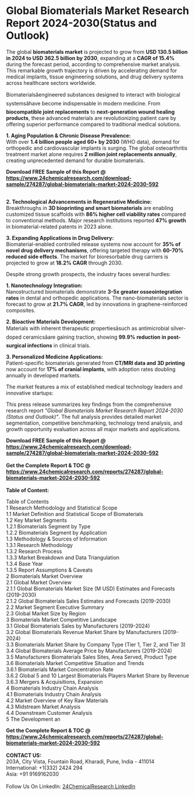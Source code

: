 <h1>Global Biomaterials Market Research Report 2024-2030(Status and Outlook)</h1><p>The global <strong>biomaterials market</strong> is projected to grow from <strong>USD 130.5 billion in 2024 to USD 362.5 billion by 2030</strong>, expanding at a <strong>CAGR of 15.4%</strong> during the forecast period, according to comprehensive market analysis. This remarkable growth trajectory is driven by accelerating demand for medical implants, tissue engineering solutions, and drug delivery systems across healthcare sectors worldwide.</p><p>Biomaterialsâengineered substances designed to interact with biological systemsâhave become indispensable in modern medicine. From <strong>biocompatible joint replacements</strong> to <strong>next-generation wound healing products</strong>, these advanced materials are revolutionizing patient care by offering superior performance compared to traditional medical solutions.</p><p><strong>1. Aging Population &amp; Chronic Disease Prevalence:</strong><br>
With over <strong>1.4 billion people aged 60+ by 2030</strong> (WHO data), demand for orthopedic and cardiovascular implants is surging. The global osteoarthritis treatment market alone requires <strong>2 million joint replacements annually</strong>, creating unprecedented demand for durable biomaterials.</p><div><b>Download FREE Sample of this Report @ 
            <a href="https://www.24chemicalresearch.com/download-sample/274287/global-biomaterials-market-2024-2030-592">
            https://www.24chemicalresearch.com/download-sample/274287/global-biomaterials-market-2024-2030-592</a></b></div><br><p><strong>2. Technological Advancements in Regenerative Medicine:</strong><br>
Breakthroughs in <strong>3D bioprinting and smart biomaterials</strong> are enabling customized tissue scaffolds with <strong>86% higher cell viability rates</strong> compared to conventional methods. Major research institutions reported <strong>47% growth</strong> in biomaterial-related patents in 2023 alone.</p><p><strong>3. Expanding Applications in Drug Delivery:</strong><br>
Biomaterial-enabled controlled release systems now account for <strong>35% of novel drug delivery mechanisms</strong>, offering targeted therapy with <strong>60-70% reduced side effects</strong>. The market for bioresorbable drug carriers is projected to grow at <strong>18.2% CAGR</strong> through 2030.</p><p>Despite strong growth prospects, the industry faces several hurdles:</p><p><strong>1. Nanotechnology Integration:</strong><br>
Nanostructured biomaterials demonstrate <strong>3-5x greater osseointegration rates</strong> in dental and orthopedic applications. The nano-biomaterials sector is forecast to grow at <strong>21.7% CAGR</strong>, led by innovations in graphene-reinforced composites.</p><p><strong>2. Bioactive Materials Development:</strong><br>
Materials with inherent therapeutic propertiesâsuch as antimicrobial silver-doped ceramicsâare gaining traction, showing <strong>99.9% reduction in post-surgical infections</strong> in clinical trials.</p><p><strong>3. Personalized Medicine Applications:</strong><br>
Patient-specific biomaterials generated from <strong>CT/MRI data and 3D printing</strong> now account for <strong>17% of cranial implants</strong>, with adoption rates doubling annually in developed markets.</p><p>The market features a mix of established medical technology leaders and innovative startups:</p><p>This press release summarizes key findings from the comprehensive research report <em>"Global Biomaterials Market Research Report 2024-2030 (Status and Outlook)"</em>. The full analysis provides detailed market segmentation, competitive benchmarking, technology trend analysis, and growth opportunity evaluation across all major markets and applications.</p><div><b>Download FREE Sample of this Report @ 
            <a href="https://www.24chemicalresearch.com/download-sample/274287/global-biomaterials-market-2024-2030-592">
            https://www.24chemicalresearch.com/download-sample/274287/global-biomaterials-market-2024-2030-592</a></b></div><br><div><b>Get the Complete Report & TOC @ 
            <a href="https://www.24chemicalresearch.com/reports/274287/global-biomaterials-market-2024-2030-592">
            https://www.24chemicalresearch.com/reports/274287/global-biomaterials-market-2024-2030-592</a></b></div><br>
            <b>Table of Content:</b><p>Table of Contents<br />
1 Research Methodology and Statistical Scope<br />
1.1 Market Definition and Statistical Scope of Biomaterials<br />
1.2 Key Market Segments<br />
1.2.1 Biomaterials Segment by Type<br />
1.2.2 Biomaterials Segment by Application<br />
1.3 Methodology & Sources of Information<br />
1.3.1 Research Methodology<br />
1.3.2 Research Process<br />
1.3.3 Market Breakdown and Data Triangulation<br />
1.3.4 Base Year<br />
1.3.5 Report Assumptions & Caveats<br />
2 Biomaterials Market Overview<br />
2.1 Global Market Overview<br />
2.1.1 Global Biomaterials Market Size (M USD) Estimates and Forecasts (2019-2030)<br />
2.1.2 Global Biomaterials Sales Estimates and Forecasts (2019-2030)<br />
2.2 Market Segment Executive Summary<br />
2.3 Global Market Size by Region<br />
3 Biomaterials Market Competitive Landscape<br />
3.1 Global Biomaterials Sales by Manufacturers (2019-2024)<br />
3.2 Global Biomaterials Revenue Market Share by Manufacturers (2019-2024)<br />
3.3 Biomaterials Market Share by Company Type (Tier 1, Tier 2, and Tier 3)<br />
3.4 Global Biomaterials Average Price by Manufacturers (2019-2024)<br />
3.5 Manufacturers Biomaterials Sales Sites, Area Served, Product Type<br />
3.6 Biomaterials Market Competitive Situation and Trends<br />
3.6.1 Biomaterials Market Concentration Rate<br />
3.6.2 Global 5 and 10 Largest Biomaterials Players Market Share by Revenue<br />
3.6.3 Mergers & Acquisitions, Expansion<br />
4 Biomaterials Industry Chain Analysis<br />
4.1 Biomaterials Industry Chain Analysis<br />
4.2 Market Overview of Key Raw Materials<br />
4.3 Midstream Market Analysis<br />
4.4 Downstream Customer Analysis<br />
5 The Development an</p><div><b>Get the Complete Report & TOC @ 
            <a href="https://www.24chemicalresearch.com/reports/274287/global-biomaterials-market-2024-2030-592">
            https://www.24chemicalresearch.com/reports/274287/global-biomaterials-market-2024-2030-592</a></b></div><br><b>CONTACT US:</b><br>
            203A, City Vista, Fountain Road, Kharadi, Pune, India - 411014<br>
            International: +1(332) 2424 294<br>
            Asia: +91 9169162030 <br><br>
            Follow Us On LinkedIn: <a href="https://www.linkedin.com/company/24chemicalresearch/">24ChemicalResearch LinkedIn</a>